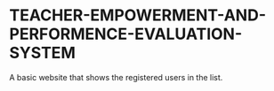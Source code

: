 # TEACHER-EMPOWERMENT-AND-PERFORMENCE-EVALUATION-SYSTEM
A basic website that shows the registered users in the list.
